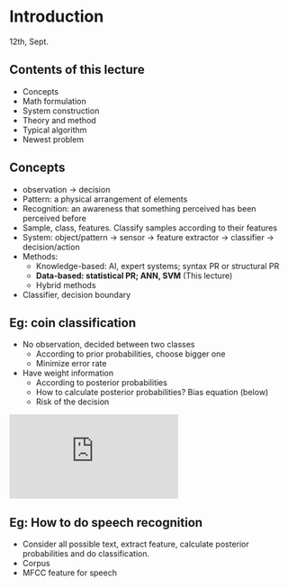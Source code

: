 # Introduction
12th, Sept.

## Contents of this lecture
* Concepts
* Math formulation
* System construction
* Theory and method
* Typical algorithm
* Newest problem

## Concepts
* observation -> decision
* Pattern: a physical arrangement of elements
* Recognition: an awareness that something perceived has been perceived before
* Sample, class, features. Classify samples according to their features
* System: object/pattern -> sensor -> feature extractor -> classifier -> decision/action
* Methods:
	+ Knowledge-based: AI, expert systems; syntax PR or structural PR
	+ **Data-based: statistical PR; ANN, SVM** (This lecture)
	+ Hybrid methods
* Classifier, decision boundary

## Eg: coin classification
* No observation, decided between two classes
	+ According to prior probabilities, choose bigger one
	+ Minimize error rate
* Have weight information
	+ According to posterior probabilities
	+ How to calculate posterior probabilities? Bias equation (below)
	+ Risk of the decision

![equation](http://latex.codecogs.com/svg.latex?P%28%5Comega_i%7Cx%29%3D%5Cfrac%7Bp%28x%2C%5Comega_i%29%7D%7Bp%28x%29%7D%3D%5Cfrac%7Bp%28x%7C%5Comega_i%29P%28%5Comega_i%29%7D%7Bp%28x%29%7D)

## Eg: How to do speech recognition
* Consider all possible text, extract feature, calculate posterior probabilities and do classification.
* Corpus
* MFCC feature for speech